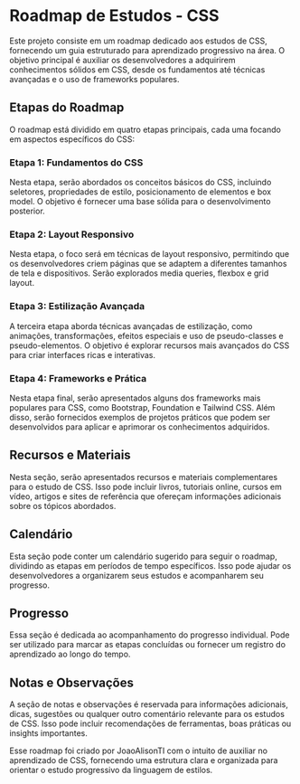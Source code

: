 # Roadmap de Estudos - CSS

Este projeto consiste em um roadmap dedicado aos estudos de CSS, fornecendo um guia estruturado para aprendizado progressivo na área. O objetivo principal é auxiliar os desenvolvedores a adquirirem conhecimentos sólidos em CSS, desde os fundamentos até técnicas avançadas e o uso de frameworks populares.

## Etapas do Roadmap

O roadmap está dividido em quatro etapas principais, cada uma focando em aspectos específicos do CSS:

### Etapa 1: Fundamentos do CSS
Nesta etapa, serão abordados os conceitos básicos do CSS, incluindo seletores, propriedades de estilo, posicionamento de elementos e box model. O objetivo é fornecer uma base sólida para o desenvolvimento posterior.

### Etapa 2: Layout Responsivo
Nesta etapa, o foco será em técnicas de layout responsivo, permitindo que os desenvolvedores criem páginas que se adaptem a diferentes tamanhos de tela e dispositivos. Serão explorados media queries, flexbox e grid layout.

### Etapa 3: Estilização Avançada
A terceira etapa aborda técnicas avançadas de estilização, como animações, transformações, efeitos especiais e uso de pseudo-classes e pseudo-elementos. O objetivo é explorar recursos mais avançados do CSS para criar interfaces ricas e interativas.

### Etapa 4: Frameworks e Prática
Nesta etapa final, serão apresentados alguns dos frameworks mais populares para CSS, como Bootstrap, Foundation e Tailwind CSS. Além disso, serão fornecidos exemplos de projetos práticos que podem ser desenvolvidos para aplicar e aprimorar os conhecimentos adquiridos.

## Recursos e Materiais
Nesta seção, serão apresentados recursos e materiais complementares para o estudo de CSS. Isso pode incluir livros, tutoriais online, cursos em vídeo, artigos e sites de referência que ofereçam informações adicionais sobre os tópicos abordados.

## Calendário
Esta seção pode conter um calendário sugerido para seguir o roadmap, dividindo as etapas em períodos de tempo específicos. Isso pode ajudar os desenvolvedores a organizarem seus estudos e acompanharem seu progresso.

## Progresso
Essa seção é dedicada ao acompanhamento do progresso individual. Pode ser utilizado para marcar as etapas concluídas ou fornecer um registro do aprendizado ao longo do tempo.

## Notas e Observações
A seção de notas e observações é reservada para informações adicionais, dicas, sugestões ou qualquer outro comentário relevante para os estudos de CSS. Isso pode incluir recomendações de ferramentas, boas práticas ou insights importantes.

Esse roadmap foi criado por JoaoAlisonTI com o intuito de auxiliar no aprendizado de CSS, fornecendo uma estrutura clara e organizada para orientar o estudo progressivo da linguagem de estilos.